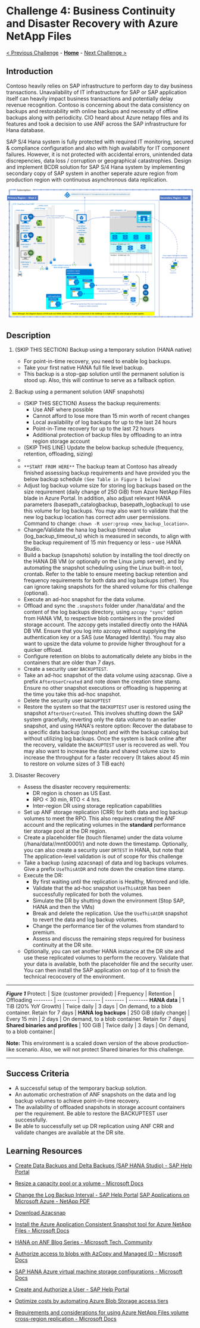 # Challenge 4: Business Continuity and Disaster Recovery with Azure NetApp Files

[< Previous Challenge](./03-SAP-Security.md) - **[Home](../README.md)** - [Next Challenge >](./05-PowerApps.md)

## Introduction

Contoso heavily relies on SAP infrastructure to perform day to day business transactions. Unavailability of IT infrastructure for SAP or SAP application itself can heavily impact business transactions and potentially delay revenue recognition. Contoso is concerning about the data consistency on backups and restorability with online backups and necessity of offline backups along with periodicity. CIO heard about Azure netapp files and its features and took a decision to use ANF across the SAP infrastructure for Hana database.  

SAP S/4 Hana system is fully protected with required IT monitoring, secured & compliance configuration and also with high availabitly for IT component failures. However, it is not protected with accidental errors, unintended data discrepencies, data loss / corruption or geographical catastrophies. Design and implement BCDR solution for SAP S/4 Hana system by implementing secondary copy of SAP system in another seperate azure region from production region with continuous asynchronous data replication.

![Backup and Disaster Recovery - HANA on ANF](Images/Challenge4Arch.PNG)

## Description

1. (SKIP THIS SECTION) Backup using a temporary solution (HANA native)
	- For point-in-time recovery, you need to enable log backups.
	- Take your first native HANA full file level backup.
	- This backup is a stop-gap solution until the permanent solution is stood up. Also, this will continue to serve as a fallback option.
2. Backup using a permanent solution (ANF snapshots)
	- (SKIP THIS SECTION) Assess the backup requirements:
		- Use ANF where possible
		- Cannot afford to lose more than 15 min worth of recent changes
		- Local availability of log backups for up to the last 24 hours
		- Point-in-Time recovery for up to the last 72 hours
		- Additional protection of backup files by offloading to an intra region storage account
	- (SKIP THIS LINE) Update the below backup schedule (frequency, retention, offloading, sizing)  
	- 
	- ```**START FROM HERE**``` The backup team at Contoso has already finished assessing backup requirements and have provided you the below backup schedule `(See Table in Figure 1 below)`
	- Adjust log backup volume size for storing log backups based on the size requirement (daily change of 250 GiB) from Azure NetApp Files blade in Azure Portal. In addition, also adjust relevant HANA parameters (basepath_catalogbackup, basepath_logbackup) to use this volume for log backups. You may also want to validate that the new log backup location has correct <sid>adm user permissions. Command to change: ```chown -R user:group <new_backup_location>```. 
	- Change/Validate the hana log backup timeout value (log_backup_timeout_s) which is measured in seconds, to align with the backup requirement of 15 min frequency or less - use HANA Studio. 
	- Build a backup (snapshots) solution by installing the tool directly on the HANA DB VM (or optionally on the Linux jump server), and by automating the snapshot scheduling using the Linux built-in tool, crontab. Refer to the table to ensure meeting backup retention and frequency requirements for both data and log backups (other). You can ignore taking snapshots for the shared volume for this challenge (optional).
	- Execute an ad-hoc snapshot for the data volume.
	- Offload and sync the `.snapshots` folder under /hana/data/ and the content of the log backups directory, using `azcopy "sync"` option from HANA VM, to respective blob containers in the provided storage account. The azcopy gets installed directly onto the HANA DB VM. Ensure that you log into azcopy without supplying the authentication key or a SAS (use Managed Identity). You may also want to upsize the data volume to provide higher throughout for a quicker offload.
	- Configure retention on blobs to automatically delete any blobs in the containers that are older than 7 days.
	- Create a security user `BACKUPTEST`.
	- Take an ad-hoc snapshot of the data volume using azacsnap. Give a prefix `AfterUserCreated` and note down the creation time stamp. Ensure no other snapshot executions or offloading is happening at the time you take this ad-hoc snapshot.
	- Delete the security user `BACKUPTEST`
	- Restore the system so that the `BACKUPTEST` user is restored using the snapshot `AfterUserCreated`. This involves shutting down the SAP system gracefully, reverting only the data volume to an earlier snapshot, and using HANA's restore option: Recover the database to a specific data backup (snapshot) and with the backup catalog but without utilizing log backups. Once the system is back online after the recovery, validate the `BACKUPTEST` user is recovered as well. You may also want to increase the data and shared volume size to increase the throughput for a faster recovery (It takes about 45 min to restore on volume sizes of 3 TiB each)

3. Disaster Recovery
	- Assess the disaster recovery requirements:
		- DR region is chosen as US East.
		- RPO < 30 min, RTO < 4 hrs.	
		- Inter-region DR using storage replication capabilities
	- Set up ANF storage replication (CRR) for both data and log backup volumes to meet the RPO. This also requires creating the ANF account and the replicating volumes in the **standard** performance tier storage pool at the DR region.
	- Create a placeholder file (touch filename) under the data volume (/hana/data/<SID>/mnt00001/) and note down the timestamp. Optionally, you can also create a security user `DRTEST` in HANA, but note that The application-level validation is out of scope for this challenge
	- Take a backup (using azacsnap) of data and log backups volumes. Give a prefix `UseThisAtDR` and note down the creation time stamp.
	- Execute the DR:
		- By first waiting until the replication is Healthy, Mirrored and Idle.
		- Validate that the ad-hoc snapshot `UseThisAtDR` has been successfully replicated for both the volumes.
		- Simulate the DR by shutting down the environment (Stop SAP, HANA and then the VMs)
		- Break and delete the replication. Use the `UseThisAtDR` snapshot to revert the data and log backup volumes.
		- Change the performance tier of the volumes from standard to premium.
		- Assess and discuss the remaining steps required for business continuity at the DR site.
	- Optionally, you can set another HANA instance at the DR site and use these replicated volumes to perform the recovery. Validate that your data is available, both the placeholder file and the security user. You can then install the SAP application on top of it to finish the technical recocovery of the environment.
		

---

***Figure 1***
Protect: | Size \(customer provided\) | Frequency | Retention | Offloading
-------- | -------- | -------- | -------- | --------
**HANA data** | 1 TiB (20% YoY Growth) | Twice daily | 3 days | On demand, to a blob container. Retain for 7 days |
**HANA log backups** | 250 GiB (daily change) | Every 15 min | 2 days | On demand, to a blob container. Retain for 7 days|
**Shared binaries and profiles** | 100 GiB | Twice daily | 3 days | On demand, to a blob container.|

**Note:** This environment is a scaled down version of the above production-like scenario. Also, we will not protect Shared binaries for this challenge.


---

## Success Criteria

- A successful setup of the temporary backup solution.
- An automatic orchestration of ANF snapshots on the data and log backup volumes to achieve point-in-time recovery.
- The availability of offloaded snapshots in storage account containers per the requirement. Be able to restore the BACKUPTEST user successfully.
- Be able to successfully set up DR replication using ANF CRR and validate changes are available at the DR site.

## Learning Resources

- [Create Data Backups and Delta Backups (SAP HANA Studio) - SAP Help Portal](https://help.sap.com/viewer/6b94445c94ae495c83a19646e7c3fd56/2.0.04/en-US/c51a3983bb571014afa0c67026e44ca0.html)

- [Resize a capacity pool or a volume - Microsoft Docs](https://docs.microsoft.com/en-us/azure/azure-netapp-files/azure-netapp-files-resize-capacity-pools-or-volumes#:~:text=%20Resize%20a%20volume%20%201%20From%20the,to%20resize%20or%20delete%20the%20volume.%20More%20)

- [Change the Log Backup Interval - SAP Help Portal](https://help.sap.com/viewer/6b94445c94ae495c83a19646e7c3fd56/2.0.04/en-US/6e9eadcd57464e74b9395004cb1aba9a.html)
[SAP Applications on Microsoft Azure - NetApp PDF](https://www.netapp.com/pdf.html?item=/media/17152-tr4746pdf.pdf)

- [Download Azacsnap](https://aka.ms/azacsnapdownload)


- [Install the Azure Application Consistent Snapshot tool for Azure NetApp Files - Microsoft Docs](https://docs.microsoft.com/en-us/azure/azure-netapp-files/azacsnap-installation)

- [HANA on ANF Blog Series - Microsoft Tech. Community](https://aka.ms/anfhanablog)

- [Authorize access to blobs with AzCopy and Managed ID - Microsoft Docs](https://docs.microsoft.com/en-us/azure/storage/common/storage-use-azcopy-authorize-azure-active-directory)

- [SAP HANA Azure virtual machine storage configurations - Microsoft Docs](https://docs.microsoft.com/en-us/azure/virtual-machines/workloads/sap/hana-vm-operations-storage)

- [Create and Authorize a User - SAP Help Portal](https://help.sap.com/viewer/6b94445c94ae495c83a19646e7c3fd56/2.0.00/en-US/c0555f0bbb5710148faabb0a6e35c457.html)

- [Optimize costs by automating Azure Blob Storage access tiers](https://docs.microsoft.com/en-us/azure/storage/blobs/storage-lifecycle-management-concepts?tabs=azure-portal#azure-portal-list-view)

- [Requirements and considerations for using Azure NetApp Files volume cross-region replication - Microsoft Docs](https://docs.microsoft.com/en-us/azure/azure-netapp-files/cross-region-replication-requirements-considerations)

